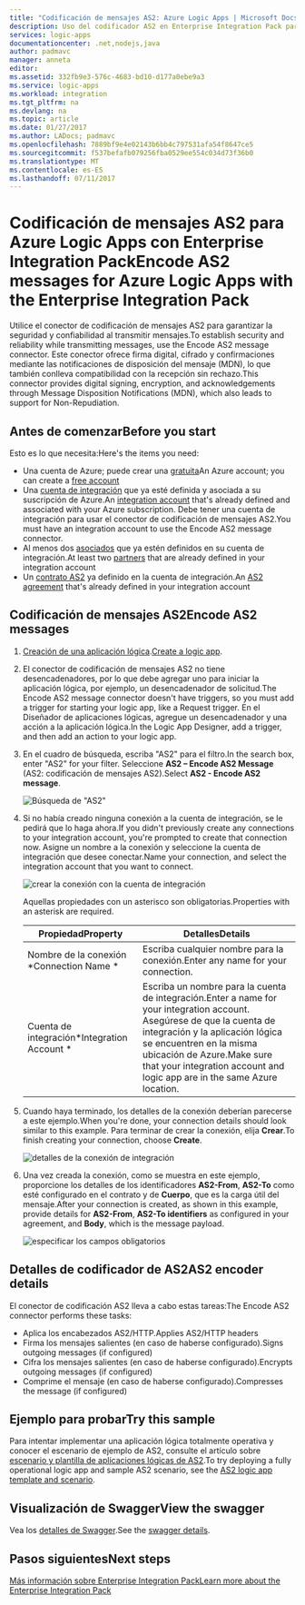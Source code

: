 ```yaml
---
title: "Codificación de mensajes AS2: Azure Logic Apps | Microsoft Docs"
description: Uso del codificador AS2 en Enterprise Integration Pack para Azure Logic Apps
services: logic-apps
documentationcenter: .net,nodejs,java
author: padmavc
manager: anneta
editor: 
ms.assetid: 332fb9e3-576c-4683-bd10-d177a0ebe9a3
ms.service: logic-apps
ms.workload: integration
ms.tgt_pltfrm: na
ms.devlang: na
ms.topic: article
ms.date: 01/27/2017
ms.author: LADocs; padmavc
ms.openlocfilehash: 7889bf9e4e02143b6bb4c797531afa54f8647ce5
ms.sourcegitcommit: f537befafb079256fba0529ee554c034d73f36b0
ms.translationtype: MT
ms.contentlocale: es-ES
ms.lasthandoff: 07/11/2017
---
```

# <a name="encode-as2-messages-for-azure-logic-apps-with-the-enterprise-integration-pack"></a><span data-ttu-id="6809f-103">Codificación de mensajes AS2 para Azure Logic Apps con Enterprise Integration Pack</span><span class="sxs-lookup"><span data-stu-id="6809f-103">Encode AS2 messages for Azure Logic Apps with the Enterprise Integration Pack</span></span>

<span data-ttu-id="6809f-104">Utilice el conector de codificación de mensajes AS2 para garantizar la seguridad y confiabilidad al transmitir mensajes.</span><span class="sxs-lookup"><span data-stu-id="6809f-104">To establish security and reliability while transmitting messages, use the Encode AS2 message connector.</span></span> <span data-ttu-id="6809f-105">Este conector ofrece firma digital, cifrado y confirmaciones mediante las notificaciones de disposición del mensaje (MDN), lo que también conlleva compatibilidad con la recepción sin rechazo.</span><span class="sxs-lookup"><span data-stu-id="6809f-105">This connector provides digital signing, encryption, and acknowledgements through Message Disposition Notifications (MDN), which also leads to support for Non-Repudiation.</span></span>

## <a name="before-you-start"></a><span data-ttu-id="6809f-106">Antes de comenzar</span><span class="sxs-lookup"><span data-stu-id="6809f-106">Before you start</span></span>

<span data-ttu-id="6809f-107">Esto es lo que necesita:</span><span class="sxs-lookup"><span data-stu-id="6809f-107">Here's the items you need:</span></span>

* <span data-ttu-id="6809f-108">Una cuenta de Azure; puede crear una [gratuita](https://azure.microsoft.com/free)</span><span class="sxs-lookup"><span data-stu-id="6809f-108">An Azure account; you can create a [free account](https://azure.microsoft.com/free)</span></span>
* <span data-ttu-id="6809f-109">Una [cuenta de integración](logic-apps-enterprise-integration-create-integration-account.md) que ya esté definida y asociada a su suscripción de Azure.</span><span class="sxs-lookup"><span data-stu-id="6809f-109">An [integration account](logic-apps-enterprise-integration-create-integration-account.md) that's already defined and associated with your Azure subscription.</span></span> <span data-ttu-id="6809f-110">Debe tener una cuenta de integración para usar el conector de codificación de mensajes AS2.</span><span class="sxs-lookup"><span data-stu-id="6809f-110">You must have an integration account to use the Encode AS2 message connector.</span></span>
* <span data-ttu-id="6809f-111">Al menos dos [asociados](logic-apps-enterprise-integration-partners.md) que ya estén definidos en su cuenta de integración.</span><span class="sxs-lookup"><span data-stu-id="6809f-111">At least two [partners](logic-apps-enterprise-integration-partners.md) that are already defined in your integration account</span></span>
* <span data-ttu-id="6809f-112">Un [contrato AS2](logic-apps-enterprise-integration-as2.md) ya definido en la cuenta de integración.</span><span class="sxs-lookup"><span data-stu-id="6809f-112">An [AS2 agreement](logic-apps-enterprise-integration-as2.md) that's already defined in your integration account</span></span>

## <a name="encode-as2-messages"></a><span data-ttu-id="6809f-113">Codificación de mensajes AS2</span><span class="sxs-lookup"><span data-stu-id="6809f-113">Encode AS2 messages</span></span>

1. <span data-ttu-id="6809f-114">[Creación de una aplicación lógica](logic-apps-create-a-logic-app.md).</span><span class="sxs-lookup"><span data-stu-id="6809f-114">[Create a logic app](logic-apps-create-a-logic-app.md).</span></span>

2. <span data-ttu-id="6809f-115">El conector de codificación de mensajes AS2 no tiene desencadenadores, por lo que debe agregar uno para iniciar la aplicación lógica, por ejemplo, un desencadenador de solicitud.</span><span class="sxs-lookup"><span data-stu-id="6809f-115">The Encode AS2 message connector doesn't have triggers, so you must add a trigger for starting your logic app, like a Request trigger.</span></span> <span data-ttu-id="6809f-116">En el Diseñador de aplicaciones lógicas, agregue un desencadenador y una acción a la aplicación lógica.</span><span class="sxs-lookup"><span data-stu-id="6809f-116">In the Logic App Designer, add a trigger, and then add an action to your logic app.</span></span>

3.  <span data-ttu-id="6809f-117">En el cuadro de búsqueda, escriba "AS2" para el filtro.</span><span class="sxs-lookup"><span data-stu-id="6809f-117">In the search box, enter "AS2" for your filter.</span></span> <span data-ttu-id="6809f-118">Seleccione **AS2 – Encode AS2 Message** (AS2: codificación de mensajes AS2).</span><span class="sxs-lookup"><span data-stu-id="6809f-118">Select **AS2 - Encode AS2 message**.</span></span>
   
    ![Búsqueda de "AS2"](./media/logic-apps-enterprise-integration-as2-encode/as2decodeimage1.png)

4. <span data-ttu-id="6809f-120">Si no había creado ninguna conexión a la cuenta de integración, se le pedirá que lo haga ahora.</span><span class="sxs-lookup"><span data-stu-id="6809f-120">If you didn't previously create any connections to your integration account, you're prompted to create that connection now.</span></span> <span data-ttu-id="6809f-121">Asigne un nombre a la conexión y seleccione la cuenta de integración que desee conectar.</span><span class="sxs-lookup"><span data-stu-id="6809f-121">Name your connection, and select the integration account that you want to connect.</span></span> 
   
    ![crear la conexión con la cuenta de integración](./media/logic-apps-enterprise-integration-as2-encode/as2encodeimage1.png)  

    <span data-ttu-id="6809f-123">Aquellas propiedades con un asterisco son obligatorias.</span><span class="sxs-lookup"><span data-stu-id="6809f-123">Properties with an asterisk are required.</span></span>

    | <span data-ttu-id="6809f-124">Propiedad</span><span class="sxs-lookup"><span data-stu-id="6809f-124">Property</span></span> | <span data-ttu-id="6809f-125">Detalles</span><span class="sxs-lookup"><span data-stu-id="6809f-125">Details</span></span> |
    | --- | --- |
    | <span data-ttu-id="6809f-126">Nombre de la conexión *</span><span class="sxs-lookup"><span data-stu-id="6809f-126">Connection Name *</span></span> |<span data-ttu-id="6809f-127">Escriba cualquier nombre para la conexión.</span><span class="sxs-lookup"><span data-stu-id="6809f-127">Enter any name for your connection.</span></span> |
    | <span data-ttu-id="6809f-128">Cuenta de integración*</span><span class="sxs-lookup"><span data-stu-id="6809f-128">Integration Account *</span></span> |<span data-ttu-id="6809f-129">Escriba un nombre para la cuenta de integración.</span><span class="sxs-lookup"><span data-stu-id="6809f-129">Enter a name for your integration account.</span></span> <span data-ttu-id="6809f-130">Asegúrese de que la cuenta de integración y la aplicación lógica se encuentren en la misma ubicación de Azure.</span><span class="sxs-lookup"><span data-stu-id="6809f-130">Make sure that your integration account and logic app are in the same Azure location.</span></span> |

5.  <span data-ttu-id="6809f-131">Cuando haya terminado, los detalles de la conexión deberían parecerse a este ejemplo.</span><span class="sxs-lookup"><span data-stu-id="6809f-131">When you're done, your connection details should look similar to this example.</span></span> <span data-ttu-id="6809f-132">Para terminar de crear la conexión, elija **Crear**.</span><span class="sxs-lookup"><span data-stu-id="6809f-132">To finish creating your connection, choose **Create**.</span></span>
   
    ![detalles de la conexión de integración](./media/logic-apps-enterprise-integration-as2-encode/as2encodeimage2.png)

6. <span data-ttu-id="6809f-134">Una vez creada la conexión, como se muestra en este ejemplo, proporcione los detalles de los identificadores **AS2-From**, **AS2-To** como esté configurado en el contrato y de **Cuerpo**, que es la carga útil del mensaje.</span><span class="sxs-lookup"><span data-stu-id="6809f-134">After your connection is created, as shown in this example, provide details for **AS2-From**, **AS2-To identifiers** as configured in your agreement, and **Body**, which is the message payload.</span></span>
   
    ![especificar los campos obligatorios](./media/logic-apps-enterprise-integration-as2-encode/as2encodeimage3.png)

## <a name="as2-encoder-details"></a><span data-ttu-id="6809f-136">Detalles de codificador de AS2</span><span class="sxs-lookup"><span data-stu-id="6809f-136">AS2 encoder details</span></span>

<span data-ttu-id="6809f-137">El conector de codificación AS2 lleva a cabo estas tareas:</span><span class="sxs-lookup"><span data-stu-id="6809f-137">The Encode AS2 connector performs these tasks:</span></span> 

* <span data-ttu-id="6809f-138">Aplica los encabezados AS2/HTTP.</span><span class="sxs-lookup"><span data-stu-id="6809f-138">Applies AS2/HTTP headers</span></span>
* <span data-ttu-id="6809f-139">Firma los mensajes salientes (en caso de haberse configurado).</span><span class="sxs-lookup"><span data-stu-id="6809f-139">Signs outgoing messages (if configured)</span></span>
* <span data-ttu-id="6809f-140">Cifra los mensajes salientes (en caso de haberse configurado).</span><span class="sxs-lookup"><span data-stu-id="6809f-140">Encrypts outgoing messages (if configured)</span></span>
* <span data-ttu-id="6809f-141">Comprime el mensaje (en caso de haberse configurado).</span><span class="sxs-lookup"><span data-stu-id="6809f-141">Compresses the message (if configured)</span></span>

## <a name="try-this-sample"></a><span data-ttu-id="6809f-142">Ejemplo para probar</span><span class="sxs-lookup"><span data-stu-id="6809f-142">Try this sample</span></span>

<span data-ttu-id="6809f-143">Para intentar implementar una aplicación lógica totalmente operativa y conocer el escenario de ejemplo de AS2, consulte el artículo sobre [escenario y plantilla de aplicaciones lógicas de AS2](https://azure.microsoft.com/documentation/templates/201-logic-app-as2-send-receive/).</span><span class="sxs-lookup"><span data-stu-id="6809f-143">To try deploying a fully operational logic app and sample AS2 scenario, see the [AS2 logic app template and scenario](https://azure.microsoft.com/documentation/templates/201-logic-app-as2-send-receive/).</span></span>

## <a name="view-the-swagger"></a><span data-ttu-id="6809f-144">Visualización de Swagger</span><span class="sxs-lookup"><span data-stu-id="6809f-144">View the swagger</span></span>
<span data-ttu-id="6809f-145">Vea los [detalles de Swagger](/connectors/as2/).</span><span class="sxs-lookup"><span data-stu-id="6809f-145">See the [swagger details](/connectors/as2/).</span></span> 

## <a name="next-steps"></a><span data-ttu-id="6809f-146">Pasos siguientes</span><span class="sxs-lookup"><span data-stu-id="6809f-146">Next steps</span></span>
[<span data-ttu-id="6809f-147">Más información sobre Enterprise Integration Pack</span><span class="sxs-lookup"><span data-stu-id="6809f-147">Learn more about the Enterprise Integration Pack</span></span>](logic-apps-enterprise-integration-overview.md "Información sobre Enterprise Integration Pack") 

